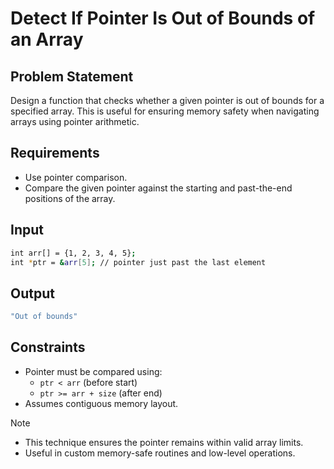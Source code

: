 # Detect If Pointer Is Out of Bounds of an Array

## Problem Statement

Design a function that checks whether a given pointer is out of bounds for a specified array. This is useful for ensuring memory safety when navigating arrays using pointer arithmetic.

## Requirements

- Use pointer comparison.
- Compare the given pointer against the starting and past-the-end positions of the array.

## Input

```bash
int arr[] = {1, 2, 3, 4, 5};
int *ptr = &arr[5]; // pointer just past the last element
```

## Output

```bash
"Out of bounds"
```

## Constraints

- Pointer must be compared using:
  - `ptr < arr` (before start)
  - `ptr >= arr + size` (after end)
- Assumes contiguous memory layout.

> [!NOTE]
>
> - This technique ensures the pointer remains within valid array limits.
> - Useful in custom memory-safe routines and low-level operations.
